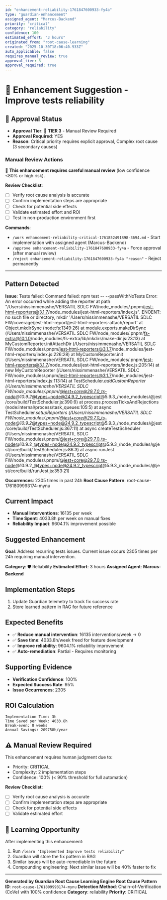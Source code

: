 ```yaml
---
id: "enhancement-reliability-1761847600933-fy4a"
type: "guardian-enhancement"
assigned_agent: "Marcus-Backend"
priority: "critical"
category: "reliability"
confidence: 100
estimated_effort: "3 hours"
originated_from: "root-cause-learning"
created: "2025-10-30T18:06:40.933Z"
auto_applicable: false
requires_manual_review: true
approval_tier: 3
approval_required: true
---
```


# 🚀 Enhancement Suggestion - Improve tests reliability

## 🔐 Approval Status

- **Approval Tier**: 🔴 **TIER 3** - Manual Review Required
- **Approval Required**: YES
- **Reason**: Critical priority requires explicit approval, Complex root cause (3 secondary causes)

### Manual Review Actions

🔴 **This enhancement requires careful manual review** (low confidence <80% or high risk).

**Review Checklist**:
- [ ] Verify root cause analysis is accurate
- [ ] Confirm implementation steps are appropriate
- [ ] Check for potential side effects
- [ ] Validate estimated effort and ROI
- [ ] Test in non-production environment first

**Commands**:
- `/work enhancement-reliability-critical-1761852491898-3694.md` - Start implementation with assigned agent (Marcus-Backend)
- `/approve enhancement-reliability-1761847600933-fy4a` - Force approval (after manual review)
- `/reject enhancement-reliability-1761847600933-fy4a "reason"` - Reject permanently

---

## Pattern Detected

**Issue**: Tests failed: Command failed: npm test -- --passWithNoTests
Error: An error occurred while adding the reporter at path "/Users/nissimmenashe/VERSATIL SDLC FW/node_modules/.pnpm/jest-html-reporters@3.1.7/node_modules/jest-html-reporters/index.js".
ENOENT: no such file or directory, mkdir '/Users/nissimmenashe/VERSATIL SDLC FW/coverage/jest-html-report/jest-html-reporters-attach/report'
    at Object.mkdirSync (node:fs:1349:26)
    at module.exports.makeDirSync (/Users/nissimmenashe/VERSATIL SDLC FW/node_modules/.pnpm/fs-extra@10.1.0/node_modules/fs-extra/lib/mkdirs/make-dir.js:23:13)
    at MyCustomReporter.initAttachDir (/Users/nissimmenashe/VERSATIL SDLC FW/node_modules/.pnpm/jest-html-reporters@3.1.7/node_modules/jest-html-reporters/index.js:226:28)
    at MyCustomReporter.init (/Users/nissimmenashe/VERSATIL SDLC FW/node_modules/.pnpm/jest-html-reporters@3.1.7/node_modules/jest-html-reporters/index.js:205:14)
    at new MyCustomReporter (/Users/nissimmenashe/VERSATIL SDLC FW/node_modules/.pnpm/jest-html-reporters@3.1.7/node_modules/jest-html-reporters/index.js:113:14)
    at TestScheduler._addCustomReporter (/Users/nissimmenashe/VERSATIL SDLC FW/node_modules/.pnpm/@jest+core@29.7.0_ts-node@10.9.2_@types+node@24.9.2_typescript@5.9.3_/node_modules/@jest/core/build/TestScheduler.js:390:9)
    at process.processTicksAndRejections (node:internal/process/task_queues:105:5)
    at async TestScheduler._setupReporters (/Users/nissimmenashe/VERSATIL SDLC FW/node_modules/.pnpm/@jest+core@29.7.0_ts-node@10.9.2_@types+node@24.9.2_typescript@5.9.3_/node_modules/@jest/core/build/TestScheduler.js:367:11)
    at async createTestScheduler (/Users/nissimmenashe/VERSATIL SDLC FW/node_modules/.pnpm/@jest+core@29.7.0_ts-node@10.9.2_@types+node@24.9.2_typescript@5.9.3_/node_modules/@jest/core/build/TestScheduler.js:86:3)
    at async runJest (/Users/nissimmenashe/VERSATIL SDLC FW/node_modules/.pnpm/@jest+core@29.7.0_ts-node@10.9.2_@types+node@24.9.2_typescript@5.9.3_/node_modules/@jest/core/build/runJest.js:353:21)

**Occurrences**: 2305 times in past 24h
**Root Cause Pattern**: root-cause-1761809993174-mynu

## Current Impact

- **Manual Interventions**: 16135 per week
- **Time Spent**: 4033.8h per week on manual fixes
- **Reliability Impact**: 9604.1% improvement possible

## Suggested Enhancement

**Goal**: Address recurring tests issues. Current issue occurs 2305 times per 24h requiring manual intervention.

**Category**: 🛡️ Reliability
**Estimated Effort**: 3 hours
**Assigned Agent**: **Marcus-Backend**

## Implementation Steps

1. Update Guardian telemetry to track fix success rate
2. Store learned pattern in RAG for future reference

## Expected Benefits

- ✅ **Reduce manual intervention**: 16135 interventions/week → 0
- ✅ **Save time**: 4033.8h/week freed for feature development
- ✅ **Improve reliability**: 9604.1% reliability improvement
- ✅ **Auto-remediation**: Partial - Requires monitoring

## Supporting Evidence

- **Verification Confidence**: 100%
- **Expected Success Rate**: 95%
- **Issue Occurrences**: 2305

## ROI Calculation

```
Implementation Time: 3h
Time Saved per Week: 4033.8h
Break-even: 0 weeks
Annual Savings: 209758h/year
```

## ⚠️ Manual Review Required

This enhancement requires human judgment due to:
- Priority: CRITICAL
- Complexity: 2 implementation steps
- Confidence: 100% (< 90% threshold for full automation)

**Review Checklist**:
- [ ] Verify root cause analysis is accurate
- [ ] Confirm implementation steps are appropriate
- [ ] Check for potential side effects
- [ ] Validate estimated effort

## 🧠 Learning Opportunity

After implementing this enhancement:

1. Run `/learn "Implemented Improve tests reliability"`
2. Guardian will store the fix pattern in RAG
3. Similar issues will be auto-remediable in the future
4. Compounding engineering: Next similar issue will be 40% faster to fix

---

**Generated by Guardian Root Cause Learning Engine**
**Root Cause Pattern ID**: `root-cause-1761809993174-mynu`
**Detection Method**: Chain-of-Verification (CoVe) with 100% confidence
**Category**: reliability
**Priority**: CRITICAL